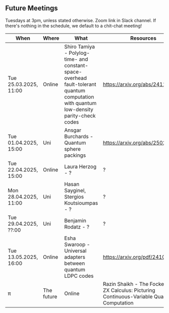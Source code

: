 ## Future Meetings

Tuesdays at 3pm, unless stated otherwise. Zoom link in Slack channel. If there's nothing in the schedule, we default to a chit-chat meeting!

| When                  | Where  | What                                                                                                                                    | Resources                        |
|-----------------------|--------|-----------------------------------------------------------------------------------------------------------------------------------------|----------------------------------|
| Tue 25.03.2025, 11:00 | Online | Shiro Tamiya - Polylog-time- and constant-space-overhead fault-tolerant quantum computation with quantum low-density parity-check codes | https://arxiv.org/abs/2411.03683 |
| Tue 01.04.2025, 15:00 | Uni    | Ansgar Burchards - Quantum sphere packings                                                                                              | https://arxiv.org/abs/2502.09514 |
| Tue 22.04.2025, 15:00 | Online | Laura Herzog - ?                                                                                                                        | ?                                |
| Mon 28.04.2025, 11:00 | Uni    | Hasan Sayginel, Stergios Koutsioumpas - ?                                                                                               | ?                                |
| Tue 29.04.2025, ??:00 | Uni    | Benjamin Rodatz - ?                                                                                                                     | ?                                |
| Tue 13.05.2025, 16:00 | Online | Esha Swaroop - Universal adapters between quantum LDPC codes                                                                            | https://arxiv.org/pdf/2410.03628 |
π| The future            | Online | Razin Shaikh - The Focked-up ZX Calculus: Picturing Continuous-Variable Quantum Computation                                             | https://arxiv.org/abs/2406.02905 |

